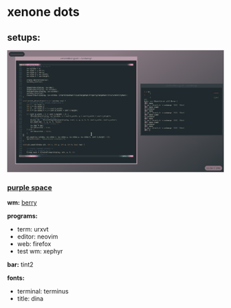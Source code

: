 # xenone dots

## setups:
![alt text](scrots/purplespace/wrk.png)

### [purple space](https://www.reddit.com/r/unixporn/comments/cbxb5n/berry_writing_a_wm_in_a_wm/)

**wm:** [berry](https://github.com/JLErvin/berry)

**programs:**
 - term: urxvt
 - editor: neovim
 - web: firefox
 - test wm: xephyr

**bar:** tint2

**fonts:**
- terminal: terminus
- title: dina

